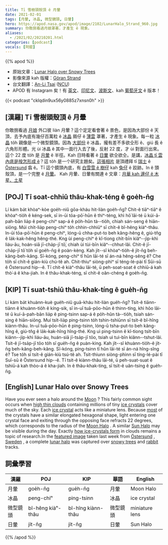 ```yaml
---
title: Tī 雪樹頭殼頂 ê 月暈
date: 2021-02-01
tags: [月暈, 冰晶, 微型鏡頭, 日暈]
hero: https://apod.nasa.gov/apod/image/2102/LunarHalo_Strand_960.jpg
summary: 你敢捌看過月娘罩著，才產生 ê 現象。
aliases:
  - /2021/02/20210201.html
categories: [podcast]
vocals: [阿錕]
---
```


{{% apod %}}

- 原始文章：[Lunar Halo over Snowy Trees](https://apod.nasa.gov/apod/ap210201.html)
- 影像來源 kah 版權：[Göran Strand](http://www.astrofotografen.se/)
- 台文翻譯：[An-Li Tsai](mailto:thianbun.taigi@gmail.com) ([NCU](https://www.astro.ncu.edu.tw))
- APOD 有 Instagram 矣！有 [英文](https://www.instagram.com/astronomypicturesdaily/)、[印尼文](https://www.instagram.com/apod.id/)、[波斯文](https://www.instagram.com/avastarapod/)、kah [葡萄牙文](https://www.instagram.com/apodbrasil/) ê 版本！

{{< podcast "cklqdin9ux56y0885z7xnsn0h" >}}

## [漢羅] Tī 雪樹頭殼頂 ê 月暈

你敢捌看過 [月娘](https://solarsystem.nasa.gov/moons/earths-moon/in-depth/) 外口彼 liàn 月暈？這个定定看會著 ê 景色，是因為大部份 ê 天頂，去予內底有幾仔百萬粒 ê [冰晶](http://en.wikipedia.org/wiki/Ice_crystals) 屑仔 ê [薄雲](https://en.wikipedia.org/wiki/Cirrus_cloud) 罩著，才產生 ê 現象。每一粒 [冰晶](https://www.atoptics.co.uk/halo/circ1.htm) to̍h 親像是一个微型鏡頭。因為 [大部份](http://www.everythingweather.com/lightning/ice.shtml) ê 冰晶，攏有差不多欲仝形 ê、giú 長 ê 六角形形體。光 ùi 冰晶 ê 其中一面行入去了後，反射 22 度，才 ùi 對面行出來。這个 22 度 to̍h 是 [月暈](https://www.atoptics.co.uk/halo/circmoon.htm) ê 半徑。Kah 日時看著 ê [日暈](https://apod.nasa.gov/apod/ap150403.html) 欲仝欲仝。是講，[冰晶 tī 雲內底是按怎形成 ê](http://www.cas.manchester.ac.uk/resactivities/cloudphysics/topics/formation/)？這 to̍h 是一个研究主題矣。[這張相片](https://www.instagram.com/p/CKgTQ8BhJ1y/) 是頂禮拜 tī [瑞士](https://en.wikipedia.org/wiki/Sweden) ê [Östersund](https://youtu.be/E0z1BqhtyLA) 翕 ê。Tī 這个鏡頭內底，有 [白雪雪 ê 樹仔](https://apod.nasa.gov/apod/ap170110.html) kah [兔仔](https://www.rd.com/wp-content/uploads/2020/04/GettyImages-694542042-e1586274805503.jpg) ê 跤跡。In ê 頭殼頂，是一个完整 ê [月暈](https://apod.nasa.gov/apod/p200224.html)。
Kah 月暈、日暈有關連 ê 文章：[月華 kah 邊仔 ê 木星、土星](https://apod.tw/daily/20210119/)

## [POJ] Tī soat-chhiū thâu-khak-téng ê goe̍h-n̄g

Lí kám ba̍t khòaⁿ-kòe goe̍h-niû gōa-kháu hit-liàn goe̍h-n̄g? Chit-ê tiāⁿ-tiāⁿ ê khòaⁿ-tio̍h ê kéng-sek, sī in-ūi tōa-pō͘-hūn ê thiⁿ-téng, khì hō͘ lāi-té ū kúi-ā-pah-bān lia̍p ê peng-chiⁿ sap-á ê po̍h-hûn tà--tio̍h, chiah sán-seng ê hiān-siōng. Múi chi̍t-lia̍p peng-chiⁿ to̍h chhin-chhiūⁿ sī chi̍t-ê bî-hêng kiàⁿ-thâu. In-ūi tōa-pō͘-hūn ê peng-chiⁿ, lóng-ū chha-put-to beh kâng-hêng ê, giú-tn̂g ê la̍k-kak-hêng hêng-thé. Kng ùi peng-chiⁿ ê kî-tiong chi̍t-bīn kiâⁿ--ji̍p-khì liáu-āu, hoán-siā jī-cha̍p-jī tō͘, chiah ùi tùi-bīn kiâⁿ--chhut-lâi. Chit-ê jī-cha̍p-jī tō͘ to̍h sī goe̍h-n̄g ê poàn-kèng. Kah ji̍t--sî khòaⁿ-tio̍h-ê ji̍t-n̄g beh-kâng-beh-kâng. Sī-kóng, peng-chiⁿ tī hûn lāi-té sī án-ná hêng-sêng ê? Che to̍h sī chi̍t-ê gián-kiù chú-tê ah. Chit-thiuⁿ siòng-phìⁿ sī téng-lé-pài tī Sūi-sū ê Östersund hip--ê. Tī chit-ê kiàⁿ-thâu lāi-té, ū peh-soat-soat ê chhiū-á kah thò͘-á ê kha-jiah. In ê thâu-khak-téng, sī chi̍t-ê oân-chéng ê goe̍h-n̄g.

## [KIP] Tī suat-tshiū thâu-khak-tíng ê gue̍h-n̄g

Lí kám ba̍t khuànn-kuè gue̍h-niû guā-kháu hit-liàn gue̍h-n̄g? Tsit-ê tiānn-tiānn ê khuànn-tio̍h ê kíng-sik, sī in-uī tuā-pōo-hūn ê thinn-tíng, khì hōo lāi-té ū kuí-ā-pah-bān lia̍p ê ping-tsinn sap-á ê po̍h-hûn tà--tio̍h, tsiah sán-sing ê hiān-siōng. Muí tsi̍t-lia̍p ping-tsinn to̍h tshin-tshiūnn sī tsi̍t-ê bî-hîng kiànn-thâu. In-uī tuā-pōo-hūn ê ping-tsinn, lóng-ū tsha-put-to beh kâng-hîng ê, giú-tn̂g ê la̍k-kak-hîng hîng-thé. Kng uì ping-tsinn ê kî-tiong tsi̍t-bīn kiânn--ji̍p-khì liáu-āu, huán-siā jī-tsa̍p-jī tōo, tsiah uì tuì-bīn kiânn--tshut-lâi. Tsit-ê jī-tsa̍p-jī tōo to̍h sī gue̍h-n̄g ê puàn-kìng. Kah ji̍t--sî khuànn-tio̍h-ê ji̍t-n̄g beh-kâng-beh-kâng. Sī-kóng, ping-tsinn tī hûn lāi-té sī án-ná hîng-sîng ê? Tse to̍h sī tsi̍t-ê gián-kiù tsú-tê ah. Tsit-thiunn siòng-phìnn sī tíng-lé-pài tī Suī-sū ê Östersund hip--ê. Tī tsit-ê kiànn-thâu lāi-té, ū peh-suat-suat ê tshiū-á kah thòo-á ê kha-jiah. In ê thâu-khak-tíng, sī tsi̍t-ê uân-tsíng ê gue̍h-n̄g.

## [English] Lunar Halo over Snowy Trees 

Have you ever seen a halo around the [Moon](https://solarsystem.nasa.gov/moons/earths-moon/in-depth/) ? This fairly common sight occurs when [high thin clouds](https://en.wikipedia.org/wiki/Cirrus_cloud) containing millions of tiny [ice crystals](http://en.wikipedia.org/wiki/Ice_crystals) cover much of the sky. Each [ice crystal](https://www.atoptics.co.uk/halo/circ1.htm) acts like a miniature lens. Because [most](http://www.everythingweather.com/lightning/ice.shtml) of the crystals have a similar elongated hexagonal shape, light entering one crystal face and exiting through the opposing face refracts 22 degrees, which corresponds to the radius of the [Moon Halo](https://www.atoptics.co.uk/halo/circmoon.htm) . A similar [Sun Halo](https://apod.nasa.gov/apod/ap150403.html) may be visible during the day. Exactly [how ice-crystals form](http://www.cas.manchester.ac.uk/resactivities/cloudphysics/topics/formation/) in clouds remains a topic of research.In the [featured image](https://www.instagram.com/p/CKgTQ8BhJ1y/) taken last week from [Östersund](https://youtu.be/E0z1BqhtyLA) , [Sweden](https://en.wikipedia.org/wiki/Sweden) , a complete [lunar halo](https://apod.nasa.gov/apod/ap200224.html) was captured over [snowy trees](https://apod.nasa.gov/apod/ap170110.html) and [rabbit](https://www.rd.com/wp-content/uploads/2020/04/GettyImages-694542042-e1586274805503.jpg) tracks.

## 詞彙學習

|漢羅|POJ|KIP|華語|English|
|-|-|-|-|-|
|月暈|goe̍h-n̄g|gue̍h-n̄g|月暈|Moon Halo|
|冰晶|peng-chiⁿ|ping-tsinn|冰晶|ice crystal|
|微型鏡頭|bî-hêng kiàⁿ-thâu|bî-hîng kiànn-thâu|微型鏡頭|miniature lens|
|日暈|ji̍t-n̄g|ji̍t-n̄g|日暈|Sun Halo|

{{% /apod %}}
